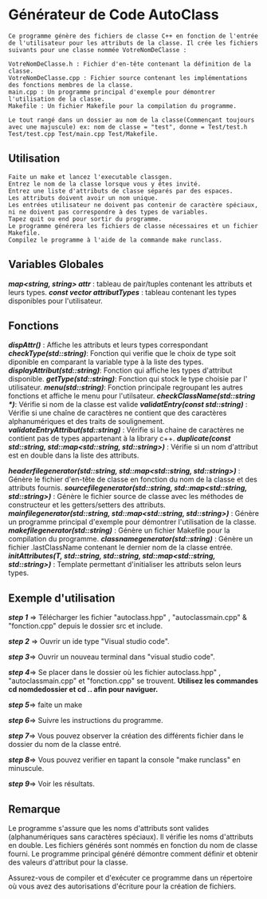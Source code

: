 # **Générateur de Code AutoClass**

    Ce programme génère des fichiers de classe C++ en fonction de l'entrée de l'utilisateur pour les attributs de la classe. Il crée les fichiers suivants pour une classe nommée VotreNomDeClasse :

    VotreNomDeClasse.h : Fichier d'en-tête contenant la définition de la classe.
    VotreNomDeClasse.cpp : Fichier source contenant les implémentations des fonctions membres de la classe.
    main.cpp : Un programme principal d'exemple pour démontrer l'utilisation de la classe.
    Makefile : Un fichier Makefile pour la compilation du programme.

    Le tout rangé dans un dossier au nom de la classe(Commençant toujours avec une majuscule) ex: nom de classe = "test", donne = Test/test.h Test/test.cpp Test/main.cpp Test/Makefile.

## **Utilisation**

    Faite un make et lancez l'executable classgen.
    Entrez le nom de la classe lorsque vous y êtes invité.
    Entrez une liste d'attributs de classe séparés par des espaces.
    Les attributs doivent avoir un nom unique.
    Les entrées utilisateur ne doivent pas contenir de caractère spéciaux, ni ne doivent pas correspondre à des types de variables.
    Tapez quit ou end pour sortir du programme.
    Le programme générera les fichiers de classe nécessaires et un fichier Makefile.
    Compilez le programme à l'aide de la commande make runclass.

## **Variables Globales**
**_map<string, string> attr_** : tableau de pair/tuples contenant les attributs et leurs types.
**_const vector<string> attributTypes_** : tableau contenant les types disponibles pour l'utilisateur.

## **Fonctions**

**_dispAttr()_** : Affiche les attributs et leurs types correspondant
**_checkType(std::string)_**: Fonction qui verifie que le choix de type soit diponible en comparant la variable type à la liste des types.
**_displayAttribut(std::string)_**: Fonction qui affiche les types d'attribut disponible.
**_getType(std::string)_**: Fonction qui stock le type choisie par l' utilisateur.
**_menu(std::string)_**: Fonction principale regroupant les autres fonctions et affiche le menu pour l'utilsateur.
**_checkClassName(std::string *)_**: Vérifie si nom de la classe est valide
**_validatEntry(const std::string)_** : Vérifie si une chaîne de caractères ne contient que des caractères alphanumériques et des traits de soulignement.
**_validateEntryAttribut(std::string)_** : Vérifie si la chaine de caractères ne contient pas de types appartenant à la library c++.
**_duplicate(const std::string, std::map<std::string, std::string>)_** : Vérifie si un nom d'attribut est en double dans la liste des attributs.

**_headerfilegenerator(std::string, std::map<std::string, std::string>)_** : Génère le fichier d'en-tête de classe en fonction du nom de la classe et des attributs fournis.
**_sourcefilegenerator(std::string, std::map<std::string, std::string>)_** : Génère le fichier source de classe avec les méthodes de constructeur et les getters/setters des attributs.
**_mainfilegenerator(std::string, std::map<std::string, std::string>)_** : Génère un programme principal d'exemple pour démontrer l'utilisation de la classe.
**_makefilegenerator(std::string)_** : Génère un fichier Makefile pour la compilation du programme.
**_classnamegenerator(std::string)_** : Génère un fichier .lastClassName contenant le dernier nom de la classe entrée.
**_initAttributes(T, std::string, std::string, std::map<std::string, std::string>)_** : Template permettant d'initialiser les attributs selon leurs types.

## **Exemple d'utilisation**

**_step 1_** => Télécharger les fichier "autoclass.hpp" , "autoclassmain.cpp" & "fonction.cpp" depuis le dossier src et include.

**_step 2_** => Ouvrir un ide type "Visual studio code".

**_step 3_**=> Ouvrir un nouveau terminal dans "visual studio code".

**_step 4_**=> Se placer dans le dossier où les fichier autoclass.hpp" , "autoclassmain.cpp" et "fonction.cpp" se trouvent.
**Utilisez les commandes cd nomdedossier et cd .. afin pour naviguer.**

**_step 5_**=> faite un make

**_step 6_**=> Suivre les instructions du programme.

**_step 7_**=> Vous pouvez observer la création des différents fichier dans le dossier du nom de la classe entré.

**_step 8_**=> Vous pouvez verifier en tapant la console "make runclass" en minuscule.

**_step 9_**=> Voir les résultats.

## **Remarque**

Le programme s'assure que les noms d'attributs sont valides (alphanumériques sans caractères spéciaux).
Il vérifie les noms d'attributs en double.
Les fichiers générés sont nommés en fonction du nom de classe fourni.
Le programme principal généré démontre comment définir et obtenir des valeurs d'attribut pour la classe.

Assurez-vous de compiler et d'exécuter ce programme dans un répertoire où vous avez des autorisations d'écriture pour la création de fichiers.
